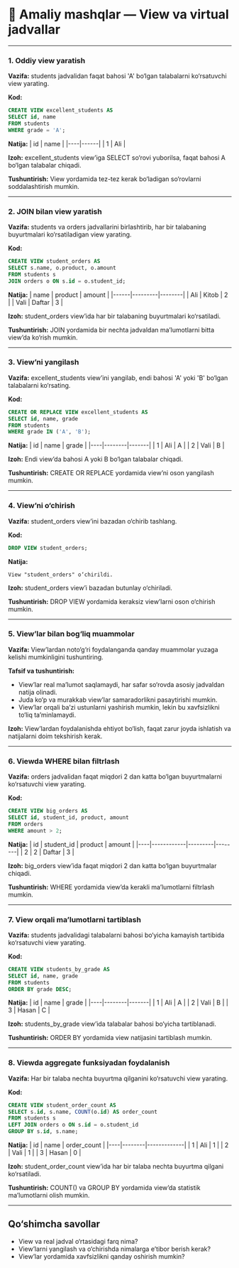 # 📝 Amaliy mashqlar — View va virtual jadvallar

---

### 1. Oddiy view yaratish
**Vazifa:** students jadvalidan faqat bahosi 'A' bo‘lgan talabalarni ko‘rsatuvchi view yarating.

**Kod:**
```sql
CREATE VIEW excellent_students AS
SELECT id, name
FROM students
WHERE grade = 'A';
```
**Natija:**
| id | name |
|----|------|
| 1  | Ali  |

**Izoh:** excellent_students view’iga SELECT so‘rovi yuborilsa, faqat bahosi A bo‘lgan talabalar chiqadi.

**Tushuntirish:** View yordamida tez-tez kerak bo‘ladigan so‘rovlarni soddalashtirish mumkin.

---

### 2. JOIN bilan view yaratish
**Vazifa:** students va orders jadvallarini birlashtirib, har bir talabaning buyurtmalari ko‘rsatiladigan view yarating.

**Kod:**
```sql
CREATE VIEW student_orders AS
SELECT s.name, o.product, o.amount
FROM students s
JOIN orders o ON s.id = o.student_id;
```
**Natija:**
| name | product | amount |
|------|---------|--------|
| Ali  | Kitob   | 2      |
| Vali | Daftar  | 3      |

**Izoh:** student_orders view’ida har bir talabaning buyurtmalari ko‘rsatiladi.

**Tushuntirish:** JOIN yordamida bir nechta jadvaldan ma’lumotlarni bitta view’da ko‘rish mumkin.

---

### 3. View’ni yangilash
**Vazifa:** excellent_students view’ini yangilab, endi bahosi 'A' yoki 'B' bo‘lgan talabalarni ko‘rsating.

**Kod:**
```sql
CREATE OR REPLACE VIEW excellent_students AS
SELECT id, name, grade
FROM students
WHERE grade IN ('A', 'B');
```
**Natija:**
| id | name   | grade |
|----|--------|-------|
| 1  | Ali    | A     |
| 2  | Vali   | B     |

**Izoh:** Endi view’da bahosi A yoki B bo‘lgan talabalar chiqadi.

**Tushuntirish:** CREATE OR REPLACE yordamida view’ni oson yangilash mumkin.

---

### 4. View’ni o‘chirish
**Vazifa:** student_orders view’ini bazadan o‘chirib tashlang.

**Kod:**
```sql
DROP VIEW student_orders;
```
**Natija:**
```
View "student_orders" o‘chirildi.
```
**Izoh:** student_orders view’i bazadan butunlay o‘chiriladi.

**Tushuntirish:** DROP VIEW yordamida keraksiz view’larni oson o‘chirish mumkin.

---

### 5. View’lar bilan bog‘liq muammolar
**Vazifa:** View’lardan noto‘g‘ri foydalanganda qanday muammolar yuzaga kelishi mumkinligini tushuntiring.

**Tafsif va tushuntirish:**
- View’lar real ma’lumot saqlamaydi, har safar so‘rovda asosiy jadvaldan natija olinadi.
- Juda ko‘p va murakkab view’lar samaradorlikni pasaytirishi mumkin.
- View’lar orqali ba’zi ustunlarni yashirish mumkin, lekin bu xavfsizlikni to‘liq ta’minlamaydi.

**Izoh:** View’lardan foydalanishda ehtiyot bo‘lish, faqat zarur joyda ishlatish va natijalarni doim tekshirish kerak.

---

### 6. Viewda WHERE bilan filtrlash
**Vazifa:** orders jadvalidan faqat miqdori 2 dan katta bo‘lgan buyurtmalarni ko‘rsatuvchi view yarating.

**Kod:**
```sql
CREATE VIEW big_orders AS
SELECT id, student_id, product, amount
FROM orders
WHERE amount > 2;
```
**Natija:**
| id | student_id | product | amount |
|----|------------|---------|--------|
| 2  | 2          | Daftar  | 3      |

**Izoh:** big_orders view’ida faqat miqdori 2 dan katta bo‘lgan buyurtmalar chiqadi.

**Tushuntirish:** WHERE yordamida view’da kerakli ma’lumotlarni filtrlash mumkin.

---

### 7. View orqali ma’lumotlarni tartiblash
**Vazifa:** students jadvalidagi talabalarni bahosi bo‘yicha kamayish tartibida ko‘rsatuvchi view yarating.

**Kod:**
```sql
CREATE VIEW students_by_grade AS
SELECT id, name, grade
FROM students
ORDER BY grade DESC;
```
**Natija:**
| id | name   | grade |
|----|--------|-------|
| 1  | Ali    | A     |
| 2  | Vali   | B     |
| 3  | Hasan  | C     |

**Izoh:** students_by_grade view’ida talabalar bahosi bo‘yicha tartiblanadi.

**Tushuntirish:** ORDER BY yordamida view natijasini tartiblash mumkin.

---

### 8. Viewda aggregate funksiyadan foydalanish
**Vazifa:** Har bir talaba nechta buyurtma qilganini ko‘rsatuvchi view yarating.

**Kod:**
```sql
CREATE VIEW student_order_count AS
SELECT s.id, s.name, COUNT(o.id) AS order_count
FROM students s
LEFT JOIN orders o ON s.id = o.student_id
GROUP BY s.id, s.name;
```
**Natija:**
| id | name   | order_count |
|----|--------|-------------|
| 1  | Ali    | 1           |
| 2  | Vali   | 1           |
| 3  | Hasan  | 0           |

**Izoh:** student_order_count view’ida har bir talaba nechta buyurtma qilgani ko‘rsatiladi.

**Tushuntirish:** COUNT() va GROUP BY yordamida view’da statistik ma’lumotlarni olish mumkin.

---

## Qo‘shimcha savollar
- View va real jadval o‘rtasidagi farq nima?
- View’larni yangilash va o‘chirishda nimalarga e’tibor berish kerak?
- View’lar yordamida xavfsizlikni qanday oshirish mumkin? 
